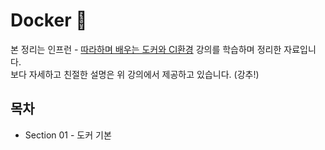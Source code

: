# Docker :whale:
본 정리는 인프런 - [따라하며 배우는 도커와 CI환경](https://www.inflearn.com/course/%EB%94%B0%EB%9D%BC%ED%95%98%EB%A9%B0-%EB%B0%B0%EC%9A%B0%EB%8A%94-%EB%8F%84%EC%BB%A4-ci/dashboard) 강의를 학습하며 정리한 자료입니다.  
보다 자세하고 친절한 설명은 위 강의에서 제공하고 있습니다. (강추!)

## 목차
- Section 01 - 도커 기본
